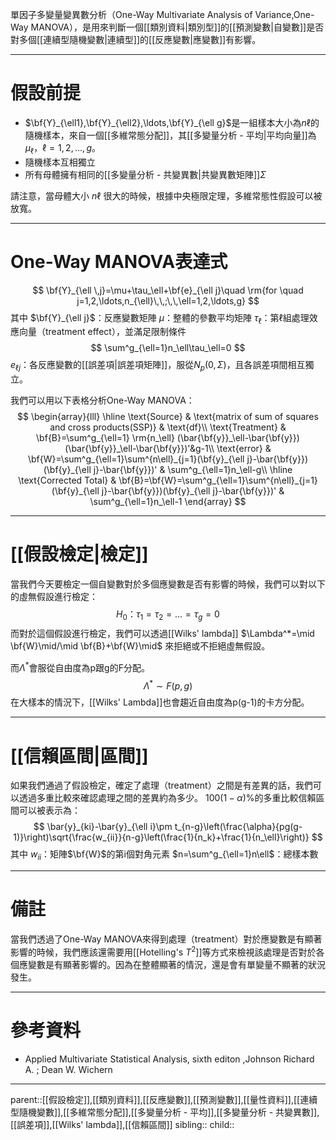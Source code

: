 單因子多變量變異數分析（One-Way Multivariate Analysis of Variance,One-Way MANOVA），是用來判斷一個[[類別資料|類別型]]的[[預測變數|自變數]]是否對多個[[連續型隨機變數|連續型]]的[[反應變數|應變數]]有影響。
- - -
# 假設前提
- $\bf{Y}_{\ell1},\bf{Y}_{\ell2},\ldots,\bf{Y}_{\ell g}$是一組樣本大小為$n\ell$的隨機樣本，來自一個[[多維常態分配]]，其[[多變量分析 - 平均|平均向量]]為$\mu_\ell$，$\ell=1,2,\ldots,g$。
- 隨機樣本互相獨立
- 所有母體擁有相同的[[多變量分析 - 共變異數|共變異數矩陣]]$\Sigma$

請注意，當母體大小 $n\ell$ 很大的時候，根據中央極限定理，多維常態性假設可以被放寬。
- - -
# One-Way MANOVA表達式
$$
\bf{Y}_{\ell \,j}=\mu+\tau_\ell+\bf{e}_{\ell j}\quad \rm{for \quad j=1,2,\ldots,n_{\ell}\,\,;\,\,\ell=1,2,\ldots,g}
$$
其中
$\bf{Y}_{\ell j}$：反應變數矩陣
$\mu$：整體的參數平均矩陣
$\tau_\ell$：第$\ell$組處理效應向量（treatment effect），並滿足限制條件
$$
\sum^g_{\ell=1}n_\ell\tau_\ell=0
$$
$e_{\ell j}$：各反應變數的[[誤差項|誤差項矩陣]]，服從$N_p(0,\Sigma)$，且各誤差項間相互獨立。


我們可以用以下表格分析One-Way MANOVA：
$$
\begin{array}{lll}
\hline
\text{Source} & \text{matrix of sum of squares and cross products(SSP)} & \text{df}\\
\text{Treatment} & \bf{B}=\sum^g_{\ell=1} \rm{n_\ell} (\bar{\bf{y}}_\ell-\bar{\bf{y}})(\bar{\bf{y}}_\ell-\bar{\bf{y}})'&g-1\\
\text{error} & \bf{W}=\sum^g_{\ell=1}\sum^{n\ell}_{j=1}(\bf{y}_{\ell j}-\bar{\bf{y}})(\bf{y}_{\ell j}-\bar{\bf{y}})' & \sum^g_{\ell=1}n_\ell-g\\
\hline
\text{Corrected Total} & \bf{B}=\bf{W}=\sum^g_{\ell=1}\sum^{n\ell}_{j=1}(\bf{y}_{\ell j}-\bar{\bf{y}})(\bf{y}_{\ell j}-\bar{\bf{y}})' & \sum^g_{\ell=1}n_\ell-1
\end{array}
$$
- - -
# [[假設檢定|檢定]]
當我們今天要檢定一個自變數對於多個應變數是否有影響的時候，我們可以對以下的虛無假設進行檢定：
$$
H_0：\tau_1=\tau_2=\ldots=\tau_g=0
$$
而對於這個假設進行檢定，我們可以透過[[Wilks' lambda]] $\Lambda^*=\mid \bf{W}\mid/\mid \bf{B}+\bf{W}\mid$
來拒絕或不拒絕虛無假設。

而$\Lambda^*$會服從自由度為p跟g的F分配。
$$
\Lambda^*\sim F(p,g)
$$
在大樣本的情況下，[[Wilks' Lambda]]也會趨近自由度為p(g-1)的卡方分配。
- - -
# [[信賴區間|區間]]
如果我們通過了假設檢定，確定了處理（treatment）之間是有差異的話，我們可以透過多重比較來確認處理之間的差異約為多少。
$100(1-\alpha)$%的多重比較信賴區間可以被表示為：
$$
\bar{y}_{ki}-\bar{y}_{\ell i}\pm t_{n-g}\left(\frac{\alpha}{pg(g-1)}\right)\sqrt{\frac{w_{ii}}{n-g}\left(\frac{1}{n_k}+\frac{1}{n_\ell}\right)}
$$
其中
$w_{ii}$：矩陣$\bf{W}$的第i個對角元素
$n=\sum^g_{\ell=1}n\ell$：總樣本數
- - -
# 備註
當我們透過了One-Way MANOVA來得到處理（treatment）對於應變數是有顯著影響的時候，我們應該還需要用[[Hotelling's $T^2$]]等方式來檢視該處理是否對於各個應變數是有顯著影響的。因為在整體顯著的情況，還是會有單變量不顯著的狀況發生。
- - -
# 參考資料
- Applied Multivariate Statistical Analysis, sixth editon ,Johnson Richard A. ;  Dean W. Wichern
- - -
parent::[[假設檢定]],[[類別資料]],[[反應變數]],[[預測變數]],[[量性資料]],[[連續型隨機變數]],[[多維常態分配]],[[多變量分析 - 平均]],[[多變量分析 - 共變異數]],[[誤差項]],[[Wilks' lambda]],[[信賴區間]]
sibling::
child::